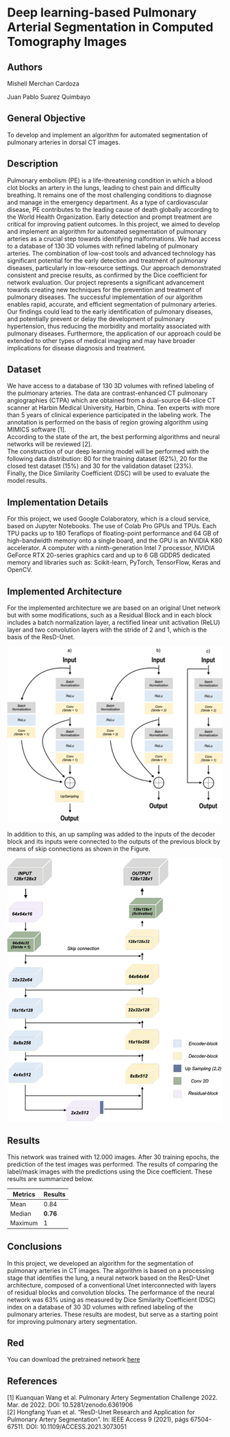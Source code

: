 # Deep learning-based Pulmonary Arterial Segmentation in Computed Tomography Images

## Authors 
Mishell Merchan Cardoza

Juan Pablo Suarez Quimbayo

## General Objective 
To develop and implement an algorithm for automated segmentation of pulmonary arteries in dorsal CT images.

## Description 
Pulmonary embolism (PE) is a life-threatening condition in which a blood clot blocks an artery in the lungs, leading to chest pain and difficulty breathing. It remains one of the most challenging conditions to diagnose and manage in the emergency department. As a type of cardiovascular disease, PE contributes to the leading cause of death globally according to the World Health Organization. Early detection and prompt treatment are critical for improving patient outcomes. In this project, we aimed to develop and implement an algorithm for automated segmentation of pulmonary arteries as a crucial step towards identifying malformations. We had access to a database of 130 3D volumes with refined labeling of pulmonary arteries. The combination of low-cost tools and advanced technology has significant potential for the early detection and treatment of pulmonary diseases, particularly in low-resource settings. Our approach demonstrated consistent and precise results, as confirmed by the Dice coefficient for network evaluation. Our project represents a significant advancement towards creating new techniques for the prevention and treatment of pulmonary diseases. The successful implementation of our algorithm enables rapid, accurate, and efficient segmentation of pulmonary arteries. Our findings could lead to the early identification of pulmonary diseases, and potentially prevent or delay the development of pulmonary hypertension, thus reducing the morbidity and mortality associated with pulmonary diseases. Furthermore, the application of our approach could be extended to other types of medical imaging and may have broader implications for disease diagnosis and treatment.

## Dataset

We have access to a database of 130 3D volumes with refined labeling of the pulmonary arteries. The data are contrast-enhanced CT pulmonary angiographies (CTPA) which are obtained from a dual-source 64-slice CT scanner at Harbin Medical University, Harbin, China. Ten experts with more than 5 years of clinical experience participated in the labeling work. The annotation is performed on the basis of region growing algorithm using MIMICS software [1]. <br>
According to the state of the art, the best performing algorithms and neural networks will be reviewed [2]. <br>
The construction of our deep learning model will be performed with the following data distribution: 80 for the training dataset (62\%), 20 for the closed test dataset (15\%) and 30 for the validation dataset (23\%). <br>
Finally, the Dice Similarity Coefficient (DSC) will be used to evaluate the model results.

## Implementation Details 
For this project, we used Google Colaboratory, which is a cloud service, based on Jupyter Notebooks. The use of Colab Pro GPUs and TPUs. Each TPU packs up to 180 Teraflops of floating-point performance and 64 GB of high-bandwidth memory onto a single board, and the GPU is an NVIDIA K80 accelerator. A computer with a ninth-generation Intel 7 processor, NVIDIA GeForce RTX 20-series graphics card and up to 6 GB GDDR5 dedicated memory and libraries such as: Scikit-learn, PyTorch, TensorFlow, Keras and OpenCV.

## Implemented Architecture
For the implemented architecture we are based on an original Unet network but with some modifications, such as a Residual Block and in each block includes a batch normalization layer, a rectified linear unit activation (ReLU) layer and two convolution layers with the stride of 2 and 1, which is the basis of the ResD-Unet.

![Residual-dense](/images/coder.png "Residual-dense blocks. a) Decoder block b) Encoder block c) Residualblock")

In addition to this, an up sampling was added to the inputs of the decoder block and its inputs were connected to the outputs of the previous block by means of skip connections as shown in the Figure. 

![ResD-Unet](/images/ResD.png "Architecture Implemented")

## Results 
This network was trained with 12.000 images. After 30 training epochs, the prediction of the test images was performed. The results of comparing the label/mask images with the predictions using the Dice coefficient. These results are summarized below.

| **Metrics**  | **Results**  |  
|---|---|
| Mean  |  0.84 | 
| Median  |  **0.76** |  
| Maximum  | 1  | 

## Conclusions
In this project, we developed an algorithm for the segmentation of pulmonary arteries in CT images. The algorithm is based on a processing stage that identifies the lung, a neural network based on the ResD-Unet architecture, composed of a conventional Unet interconnected with layers of residual blocks and convolution blocks. The performance of the neural network was 63\% using as measured by Dice Similarity Coefficient (DSC) index on a database of 30 3D volumes with refined labeling of the pulmonary arteries. These results are modest, but serve as a starting point for improving pulmonary artery segmentation.

## Red
You can download the pretrained network [here](https://drive.google.com/file/d/1--_ghf-FHlLdJORW4d24ljYPpbCC6_Mu/view?usp=sharing)

## References 

[1] Kuanquan Wang et al. Pulmonary Artery Segmentation Challenge 2022. Mar. de 2022. DOI: 10.5281/zenodo.6361906 <br>
[2] Hongfang Yuan et al. “ResD-Unet Research and Application for Pulmonary Artery Segmentation”. In: IEEE Access 9 (2021), págs 67504-67511. DOI: 10.1109/ACCESS.2021.3073051



